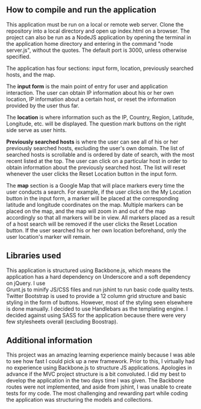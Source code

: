 ## How to compile and run the application
This application must be run on a local or remote web server. Clone the
repository into a local directory and open up index.html on a browser.
The project can also be run as a NodeJS application by opening the terminal
in the application home directory and entering in the command "node server.js",
without the quotes. The default port is 3000, unless otherwise specified.

The application has four sections: input form, location, previously searched
hosts, and the map.

The **input form** is the main point of entry for user and
application interaction. The user can obtain IP information about his or her
own location, IP information about a certain host, or reset the information
provided by the user thus far.

The **location** is where information such as the IP, Country, Region,
Latitude, Longitude, etc. will be displayed. The question mark buttons on
the right side serve as user hints.

**Previously searched hosts** is where the user can see all of his or her
previously searched hosts, excluding the user's own domain. The list of
searched hosts is scrollable and is ordered by date of search, with the most
recent listed at the top. The user can click on a particular host
in order to obtain information about the previously searched host. The list
will reset whenever the user clicks the Reset Location button in the input
form.

The **map** section is a Google Map that will place markers every time the
user conducts a search. For example, if the user clicks on the My Location
button in the input form, a marker will be placed at the corresponding
latitude and longitude coordinates on the map. Multiple markers can be placed
on the map, and the map will zoom in and out of the map accordingly so that
all markers will be in view. All markers placed as a result of a host search
will be removed if the user clicks the Reset Location button. If the
user searched his or her own location beforehand, only the user location's
marker will remain.

## Libraries used
This application is structured using Backbone.js, which means the application
has a hard dependency on Underscore and a soft dependency on jQuery. I use  
Grunt.js to minify JS/CSS files and run jshint to run basic code quality tests.
Twitter Bootstrap is used to provide a 12 column grid structure and basic
styling in the form of buttons. However, most of the styling seen elsewhere
is done manually. I decided to use Handlebars as the templating engine.
I decided against using SASS for the application because there were very few
stylesheets overall (excluding Boostrap).

## Additional information
This project was an amazing learning experience mainly because I was able to
see how fast I could pick up a new framework. Prior to this, I virtually had
no experience using Backbone.js to structure JS applications. Apologies in
advance if the MVC project structure is a bit convoluted. I did my best to
develop the application in the two days time I was given. The Backbone routes
were not implemented, and aside from jshint, I was unable to create tests
for my code. The most challenging and rewarding part while coding the
application was structuring the models and collections.
